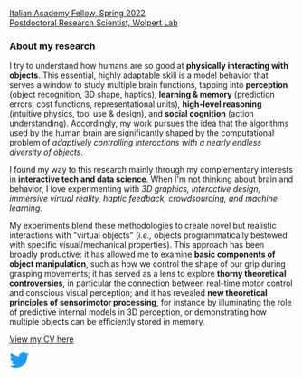 [Italian Academy Fellow, Spring 2022](https://italianacademy.columbia.edu)<br>
[Postdoctoral Research Scientist, Wolpert Lab](https://wolpertlab.neuroscience.columbia.edu)

### About my research
I try to understand how humans are so good at **physically interacting with objects**. This essential, highly adaptable skill is a model behavior that serves a window to study multiple brain functions, tapping into **perception** (object recognition, 3D shape, haptics), **learning & memory** (prediction errors, cost functions, representational units), **high-level reasoning** (intuitive physics, tool use & design), and **social cognition** (action understanding). Accordingly, my work pursues the idea that the algorithms used by the human brain are significantly shaped by the computational problem of _adaptively controlling interactions with a nearly endless diversity of objects_.

I found my way to this research mainly through my complementary interests in **interactive tech and data science**. When I'm not thinking about brain and behavior, I love experimenting with _3D graphics, interactive design, immersive virtual reality, haptic feedback, crowdsourcing, and machine learning_.

My experiments blend these methodologies to create novel but realistic interactions with "virtual objects" (_i.e.,_ objects programmatically bestowed with specific visual/mechanical properties). This approach has been broadly productive: it has allowed me to examine **basic components of object manipulation**, such as how we control the shape of our grip during grasping movements; it has served as a lens to explore **thorny theoretical controversies**, in particular the connection between real-time motor control and conscious visual perception; and it has revealed **new theoretical principles of sensorimotor processing**, for instance by illuminating the role of predictive internal models in 3D perception, or demonstrating how multiple objects can be efficiently stored in memory.

[View my CV here](./curriculum-vitae.pdf)

<a href="https://twitter.com/evcesanek"><img src="twitter-logo.svg" alt="link to twitter profile" width="35"/></a>
